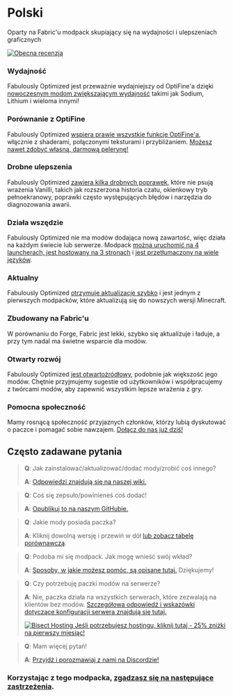 # Polski

Oparty na Fabric'u modpack skupiający się na wydajności i ulepszeniach graficznych

[![Obecna recenzja](https://img.youtube.com/vi/bb8G9X5Q_4I/hqdefault.jpg)](https://www.youtube.com/watch?v=bb8G9X5Q_4I)

### Wydajność

Fabulously Optimized jest przeważnie wydajniejszy od OptiFine'a dzięki [nowoczesnym modom zwiększającym wydajność][1] takimi jak Sodium, Lithium i wieloma innymi!

### Porównanie z OptiFine

Fabulously Optimized [wspiera prawie wszystkie funkcje OptiFine'a][2], włącznie z shaderami, połączonymi teksturami i przybliżaniem. [Możesz nawet zdobyć własną, darmową pelerynę!][3]

### Drobne ulepszenia

Fabulously Optimized [zawiera kilka drobnych poprawek][4], które nie psują wrażenia Vanilli, takich jak rozszerzona historia czatu, okienkowy tryb pełnoekranowy, poprawki często występujących błędów i narzędzia do diagnozowania awarii.

### Działa wszędzie

Fabulously Optimized nie ma modów dodająca nową zawartość, więc działa na każdym świecie lub serwerze. Modpack [można uruchomić na 4 launcherach, jest hostowany na 3 stronach][6] i [jest przetłumaczony na wiele języków][7].

### Aktualny

Fabulously Optimized [otrzymuje aktualizacje szybko][5] i jest jednym z pierwszych modpacków, które aktualizują się do nowszych wersji Minecraft.

### Zbudowany na Fabric'u

W porównaniu do Forge, Fabric jest lekki, szybko się aktualizuje i ładuje, a przy tym nadal ma świetne wsparcie dla modów.

### Otwarty rozwój

Fabulously Optimized [jest otwartoźródłowy][8], podobnie jak większość jego modów. Chętnie przyjmujemy sugestie od użytkowników i współpracujemy z twórcami modów, aby zapewnić wszystkim lepsze wrażenia z gry.

### Pomocna społeczność

Mamy rosnącą społeczność przyjaznych członków, którzy lubią dyskutować o paczce i pomagać sobie nawzajem. [Dołącz do nas już dziś!][10]

## Często zadawane pytania

> **Q**: Jak zainstalować/aktualizować/dodać mody/zrobić coś innego?
> 
> **A**: [Odpowiedzi znajdują się na naszej wiki.][11]


> **Q**: Coś się zepsuło/powinieneś coś dodać!
> 
> **A**: [Opublikuj to na naszym GitHubie.][8]


> **Q**: Jakie mody posiada paczka?
> 
> **A**: Kliknij dowolną wersję i przewiń w dół [lub zobacz tabelę porównawczą][12].


> **Q**: Podoba mi się modpack. Jak mogę wnieść swój wkład?
> 
> **A**: [Sposoby, w jakie możesz pomóc, są opisane tutaj.][16] Dziękujemy!


> **Q**: Czy potrzebuję paczki modów na serwerze?
> 
> **A**: Nie, paczka działa na wszystkich serwerach, które zezwalają na klientów bez modów. [Szczegółowa odpowiedź i wskazówki dotyczące konfiguracji serwera znajdują się tutaj.][13]
> 
> [![Bisect Hosting](https://i.ibb.co/gr9mSxW/image.png) Jeśli potrzebujesz hostingu, kliknij tutaj - 25% zniżki na pierwszy miesiąc!][14]


> **Q**: Mam więcej pytań!
> 
> **A**: [Przyjdź i porozmawiaj z nami na Discordzie!][10]

### Korzystając z tego modpacka, [zgadzasz się na następujące zastrzeżenia][15].

[1]: https://github.com/Fabulously-Optimized/fabulously-optimized/blob/main/INCLUDED-MODS.md#smooth
[2]: https://fabulously-optimized.gitbook.io/modpack/readme/give-up-optifine
[3]: https://fabulously-optimized.gitbook.io/modpack/readme/free-cape
[4]: https://github.com/Fabulously-Optimized/fabulously-optimized/blob/main/INCLUDED-MODS.md#functional
[5]: https://github.com/Fabulously-Optimized/fabulously-optimized/blob/main/CHANGELOG.md
[6]: https://github.com/Fabulously-Optimized/fabulously-optimized#downloads
[7]: https://fabulously-optimized.gitbook.io/modpack/readme/language-support
[8]: https://github.com/Fabulously-Optimized/fabulously-optimized
[8]: https://github.com/Fabulously-Optimized/fabulously-optimized
[10]: https://fabulously-optimized.github.io/discord
[10]: https://fabulously-optimized.github.io/discord
[11]: https://fabulously-optimized.gitbook.io/modpack/
[12]: https://github.com/Fabulously-Optimized/fabulously-optimized/blob/main/INCLUDED-MODS.md
[13]: https://fabulously-optimized.gitbook.io/modpack/readme/server-setup
[14]: https://www.bisecthosting.com/clients/aff.php?aff=2604
[15]: https://github.com/Fabulously-Optimized/fabulously-optimized#disclaimers
[16]: https://github.com/Fabulously-Optimized/fabulously-optimized/blob/main/CONTRIBUTING.md
